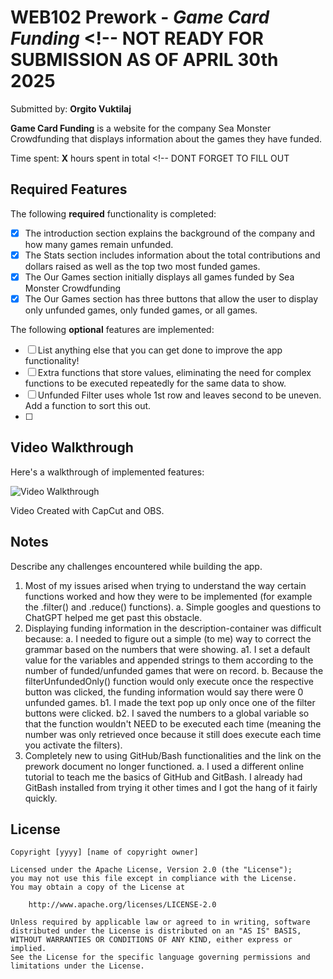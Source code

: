 # WEB102 Prework - *Game Card Funding* <!-- NOT READY FOR SUBMISSION AS OF APRIL 30th 2025

Submitted by: **Orgito Vuktilaj**

**Game Card Funding** is a website for the company Sea Monster Crowdfunding that displays information about the games they have funded.

Time spent: **X** hours spent in total <!-- DONT FORGET TO FILL OUT

## Required Features

The following **required** functionality is completed:

* [x] The introduction section explains the background of the company and how many games remain unfunded.
* [x] The Stats section includes information about the total contributions and dollars raised as well as the top two most funded games.
* [x] The Our Games section initially displays all games funded by Sea Monster Crowdfunding
* [x] The Our Games section has three buttons that allow the user to display only unfunded games, only funded games, or all games.

The following **optional** features are implemented:

* [ ] List anything else that you can get done to improve the app functionality!
* [ ] Extra functions that store values, eliminating the need for complex functions to be executed repeatedly for the same data to show.
* [ ] Unfunded Filter uses whole 1st row and leaves second to be uneven. Add a function to sort this out.
* [ ] 

## Video Walkthrough

Here's a walkthrough of implemented features:

<img src='http://i.imgur.com/link/to/your/gif/file.gif' title='Video Walkthrough' width='' alt='Video Walkthrough' />

<!-- Replace this with whatever GIF tool you used! -->
Video Created with CapCut and OBS.
<!-- Recommended tools:
[Kap](https://getkap.co/) for macOS
[ScreenToGif](https://www.screentogif.com/) for Windows
[peek](https://github.com/phw/peek) for Linux. -->

## Notes

Describe any challenges encountered while building the app.

1. Most of my issues arised when trying to understand the way certain functions worked and how they were to be implemented (for example the .filter() and .reduce() functions).
    a. Simple googles and questions to ChatGPT helped me get past this obstacle.
2. Displaying funding information in the description-container was difficult because:
    a. I needed to figure out a simple (to me) way to correct the grammar based on the numbers that were showing.
        a1. I set a default value for the variables and appended strings to them according to the number of funded/unfunded games that were on record.
    b. Because the filterUnfundedOnly() function would only execute once the respective button was clicked, the funding information would say there were 0 unfunded games.
        b1. I made the text pop up only once one of the filter buttons were clicked.
        b2. I saved the numbers to a global variable so that the function wouldn't NEED to be executed each time (meaning the number was only retrieved once because it still does execute each time you activate the filters).
3. Completely new to using GitHub/Bash functionalities and the link on the prework document no longer functioned.
    a. I used a different online tutorial to teach me the basics of GitHub and GitBash. I already had GitBash installed from trying it other times and I got the hang of it fairly quickly.

## License

    Copyright [yyyy] [name of copyright owner]

    Licensed under the Apache License, Version 2.0 (the "License");
    you may not use this file except in compliance with the License.
    You may obtain a copy of the License at

        http://www.apache.org/licenses/LICENSE-2.0

    Unless required by applicable law or agreed to in writing, software
    distributed under the License is distributed on an "AS IS" BASIS,
    WITHOUT WARRANTIES OR CONDITIONS OF ANY KIND, either express or implied.
    See the License for the specific language governing permissions and
    limitations under the License.
